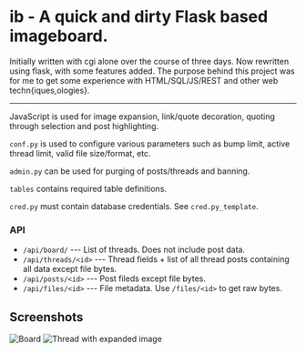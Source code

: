 ib - A quick and dirty Flask based imageboard.
================================================================================

Initially written with cgi alone over the course of three days. Now rewritten
using flask, with some features added. The purpose behind this project was for
me to get some experience with HTML/SQL/JS/REST and other web
techn{iques,ologies}.

--------------------------------------------------------------------------------

JavaScript is used for image expansion, link/quote decoration, quoting through
selection and post highlighting.

`conf.py` is used to configure various parameters such as bump limit, active
thread limit, valid file size/format, etc.

`admin.py` can be used for purging of posts/threads and banning.

`tables` contains required table definitions.

`cred.py` must contain database credentials. See `cred.py_template`.

### API
* `/api/board/` --- List of threads. Does not include post data.
* `/api/threads/<id>` --- Thread fields + list of all thread posts containing
    all data except file bytes.
* `/api/posts/<id>` --- Post fileds except file bytes.
* `/api/files/<id>` --- File metadata. Use `/files/<id>` to get raw bytes.

Screenshots
---------------------
![Board](arprv.github.com/ib/screenshots/ib_board.png)
![Thread with expanded image](arprv.github.com/ib/screenshots/ib_thread.png)

